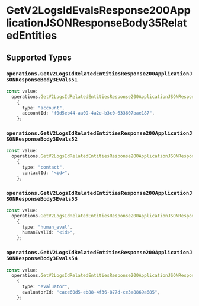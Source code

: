 # GetV2LogsIdEvalsResponse200ApplicationJSONResponseBody35RelatedEntities


## Supported Types

### `operations.GetV2LogsIdRelatedEntitiesResponse200ApplicationJSONResponseBody3Evals51`

```typescript
const value:
  operations.GetV2LogsIdRelatedEntitiesResponse200ApplicationJSONResponseBody3Evals51 =
    {
      type: "account",
      accountId: "f0d5eb44-aa09-4a2e-b3c0-633607bae187",
    };
```

### `operations.GetV2LogsIdRelatedEntitiesResponse200ApplicationJSONResponseBody3Evals52`

```typescript
const value:
  operations.GetV2LogsIdRelatedEntitiesResponse200ApplicationJSONResponseBody3Evals52 =
    {
      type: "contact",
      contactId: "<id>",
    };
```

### `operations.GetV2LogsIdRelatedEntitiesResponse200ApplicationJSONResponseBody3Evals53`

```typescript
const value:
  operations.GetV2LogsIdRelatedEntitiesResponse200ApplicationJSONResponseBody3Evals53 =
    {
      type: "human_eval",
      humanEvalId: "<id>",
    };
```

### `operations.GetV2LogsIdRelatedEntitiesResponse200ApplicationJSONResponseBody3Evals54`

```typescript
const value:
  operations.GetV2LogsIdRelatedEntitiesResponse200ApplicationJSONResponseBody3Evals54 =
    {
      type: "evaluator",
      evaluatorId: "cace60d5-eb88-4f36-877d-ce3a8869a685",
    };
```

